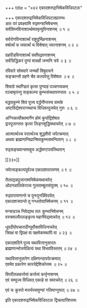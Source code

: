 +++
title = "०४२ एकादशरुद्राभिषेकविधिपटलः"

+++
एकादशरुद्राभिषेकविधिपटलप्रारम्भः  
अतः परं प्रवक्ष्यामि रुद्रमन्त्राभिषेचनम्  
सर्वविघ्नविनाशार्त्थमपमृत्युविनाशनम् ॥ १ ॥


सर्वरोगविनाशार्त्थं राष्ट्रदुर्भिक्षनाशनम्  
वर्षार्त्थं च जयार्त्थं च विशेषात् ज्वरनाशनम् ॥ २ ॥


ग्रहपीडविनाशार्त्थं सर्वोपद्रवनाशनम्  
सर्वसिद्धिकरं पुण्यं मासर्क्षे जन्मनि त्रये ॥ ३ ॥


रविवारे सोमवारे जन्मर्क्षे विषुवायने  
सङ्क्रान्तौ ग्रहणे चैव कल्पयेत्तु विशेषतः ॥ ४ ॥


शिवाग्रे स्थण्डिलं कृत्वा पुण्याहं पञ्चगव्यकम्  
पञ्चामृतन्तु सङ्कल्प्य कुम्भसंस्थापनन्ततः ॥ ५ ॥


मद्ध्यकुम्भे शिवं पूज्य वर्द्धनीन्तस्य वामके  
अष्टविद्येश्वरान्स्थाप्य विधिवत्पूजयेत् गुरुः ॥ ६ ॥


अग्निकार्योक्तमार्गेण होमं कुर्याद्विशेषतः  
द्वारपूजान्ततः कृत्वा लिङ्गशुद्धिमथाचरेत् ॥ ७ ॥


आत्मार्त्थञ्च परार्त्थञ्च शुद्धशैवो जपेत्क्रमात्  
अथवा ब्राह्मणान्विप्रान्शिवकुम्भसमन्वितान् ॥ ८ ॥


रुद्रसङ्ख्यान्समाहूय अर्द्धमण्टपसंस्थितान्  

[[३३०]]  

जपेत्सङ्कल्पपूर्वञ्च एकादशपरायणम् ॥ ९ ॥


तैलाद्यन्नपूजान्तमभिषेकमथाचरेत्  
ओदनन्नालिकेरञ्च गुलताम्बूलसंयुतम् ॥ १० ॥


रुद्रपारायणान्ते च पुनःपुनर्न्निवेदयेत्  
एकादशजपान्ते तु गन्धतोयाभिषेचनम् ॥ ११ ॥


मन्त्रान्नञ्च निवेद्याथ ततः कुम्भाभिषेचनम्  
वस्त्रमाल्यैरलङ्कृत्य महानैवेद्यमाचरेत् ॥ १२ ॥


धूपदीपोपचारादीन्पूर्वोक्तविधिनाचरेत्  
त्रिपक्षं वा द्विपक्षं वा पक्षमेकमथापि वा ॥ २३ ॥


एकादशदिने पूज्य यथावित्तानुसारतः  
ब्राह्मणान्भोजयेन्नित्यं यथा विभवविस्तरम् ॥ २४ ॥


यथावित्तानुसारेण दक्षिणान्दापयेत्क्रमात्  
एवमेव प्रकारेण कारयेद्देशिकोत्तमः ॥ २५ ॥


विपरीतन्नकर्त्तव्यं कर्त्तव्यं कर्त्तृनाशनम्  
एवं सम्पूज्य विधिवत् एकाहे वा समाचरेत् ॥ २६ ॥


एवं यः कुरुते मत्तर्यस्सपुण्यां गतिमाप्नुयात् ॥ २७ ॥


इति एकादशरुद्राभिषेकविधिपटलः द्विचत्वारिंशत्तमः  
